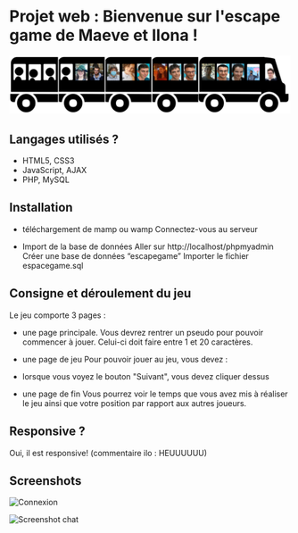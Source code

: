 # Projet web : Bienvenue sur l'escape game de Maeve et Ilona !

![PojetWeb](images/bus/bus1_14.png)

## Langages utilisés ?
+ HTML5, CSS3
+ JavaScript, AJAX
+ PHP, MySQL

## Installation
+ téléchargement de mamp ou wamp
Connectez-vous au serveur 

+ Import de la base de données
Aller sur http://localhost/phpmyadmin
Créer une base de données “escapegame”
Importer le fichier espacegame.sql

## Consigne et déroulement du jeu
Le jeu comporte 3 pages :
- une page principale.
Vous devrez rentrer un pseudo pour pouvoir commencer à jouer. Celui-ci doit faire entre 1 et 20 caractères.

- une page de jeu
Pour pouvoir jouer au jeu, vous devez :
+ lorsque vous voyez le bouton "Suivant", vous devez cliquer dessus

- une page de fin
Vous pourrez voir le temps que vous avez mis à réaliser le jeu ainsi que votre position par rapport aux autres joueurs.

## Responsive ?
Oui, il est responsive! (commentaire ilo : HEUUUUUU)

## Screenshots 
![Connexion](https://i.imgur.com/BxP73v9.png)

![Screenshot chat](https://i.imgur.com/AyQYan5.png)